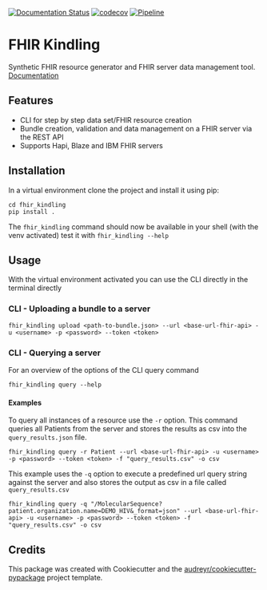 [![Documentation Status](https://readthedocs.org/projects/ansicolortags/badge/?version=latest)](https://fhir-kindling.readthedocs.io/en/latest/?version=latest)
[![codecov](https://codecov.io/gh/migraf/fhir-kindling/branch/master/graph/badge.svg?token=FKQENFXACB)](https://codecov.io/gh/migraf/fhir-kindling)
[![Pipeline](https://github.com/migraf/fhir-kindling/actions/workflows/github_actions.yml/badge.svg)](https://github.com/migraf/fhir-kindling/actions/workflows/github_actions.yml)
# FHIR Kindling
Synthetic FHIR resource generator and FHIR server data management tool. [Documentation](https://migraf.github.io/fhir-kindling/)

## Features
- CLI for step by step data set/FHIR resource creation
- Bundle creation, validation and data management on a FHIR server via the REST API
- Supports Hapi, Blaze and IBM FHIR servers



## Installation
In a virtual environment clone the project and install it using pip:
```shell
cd fhir_kindling
pip install .
```
The `fhir_kindling` command should now be available in your shell (with the venv activated) test it with
`fhir_kindling --help`

## Usage
With the virtual environment activated you can use the CLI directly in the terminal directly

### CLI - Uploading a bundle to a server
```shell
fhir_kindling upload <path-to-bundle.json> --url <base-url-fhir-api> -u <username> -p <password> --token <token>
```

### CLI - Querying a server
For an overview of the options of the CLI query command
```shell
fhir_kindling query --help
```

#### Examples
To query all instances of a resource use the `-r` option. This command queries all Patients from the server and stores
the results as csv into the `query_results.json` file.
```shell
fhir_kindling query -r Patient --url <base-url-fhir-api> -u <username> -p <password> --token <token> -f "query_results.csv" -o csv
```

This example uses the `-q` option to execute a predefined url query string against the server and also stores the output
as csv in a file called `query_results.csv`

```shell
fhir_kindling query -q "/MolecularSequence?patient.organization.name=DEMO_HIV&_format=json" --url <base-url-fhir-api> -u <username> -p <password> --token <token> -f "query_results.csv" -o csv
```



## Credits
This package was created with Cookiecutter and the [audreyr/cookiecutter-pypackage](https://github.com/audreyr/cookiecutter) project template.





